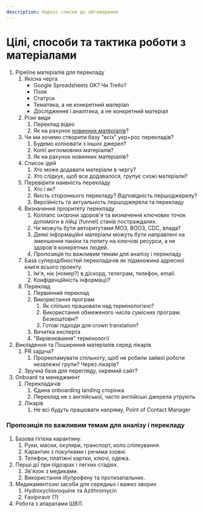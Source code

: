 ```yaml
---
description: Наразі список до обговорення
---
```


# Цілі, способи та тактика роботи з матеріалами

1. Pipeline матеріалів для перекладу
   1. Якісна черга
      * Google Spreadsheets OK? Чи Trello?
      * Поля
      * Статуси
      * Тематика, а не конкретний матеріал
      * Дослідження і аналітика, а не конкретний матеріал
   2. Різні види
      1. Переклад відео
      2. Як на рахунок [новинних матеріалів](https://docs.google.com/document/d/1T4D9nqOtO5YHzsvEvVCYgtiWJ7aWO4h7dCpkjO0pSY0/edit#)? 
   3. Чи ми хочемо створити базу "всіх" укр+рос перекладів?
      1. Будемо копіювати з інших джерел?
      2. Копії англомовних матеріалів?
      3. Як на рахунок новинних матеріалів?
   4. Список ідей
      1. Хто може додавати матеріали в чергу?
      2. Хто слідкує, щоб все додавалося, групує схожі матеріали?
   5. Перевірити наявність перекладу
      1. Хто і як?
      2. Якість стороннього перекладу? Відповідність першоджерелу?
      3. Версійність та актуальність першоджерела та перекладу
   6. Визначення пріоритету перекладу
      1. Коллапс охорони здоров'я та визначення ключових точок допомоги в лійці \(funnel\) станів постраждалих. 
      2. Чи можуть бути авторитутами МОЗ, ВООЗ, CDC, влада?
      3. Деякі інформаційні матеріали можуть бути направлені на зменшення паніки та попиту на ключові ресурси, а не здоров'я конкретних людей.
      4. Пропозиція по важливим темам для аналізу і перекладу
   7. База суперздібностей перекладачів як підмножина адресної книги всього проекту.
      1. Ім'я, нік \(номер?\) в діскорд, телеграм, телефон, email.
      2. Конфіденційність інформації?
   8. Переклад
      1. Первинний переклад
      2. Використання програм
         1. Як спільно працювати над термінологією?
         2. Використання обмеженого числа сумісних програм. Безкоштовні?
         3. Готові підходи для crown translation?
      3. Вичитка експерта
      4. "Вирівнювання" термінології
2. Викладення та Поширення матеріалів серед лікарів
   1. PR задача?
      1. Прорекламувати спільноту, щоб не робили зайвої роботи незалежні групи? Через лікарів?
   2. Зручна база для перегляду, окремий сайт?
3. Onboard та менеджмент 
   1. Перекладачів
      1. Єдина onboarding landing сторінка
      2. Переклад не з англійської, часто англійські джерела утрують
   2. Лікарів
      1. Не всі будуть працювати напряму, Point of Contact Manager

### Пропозиція по важливим темам для аналізу і перекладу

1. Базова гігієна карантину.
   1. Руки, маски, окуляри, транспорт, коло спілкування.
   2. Карантин з покупками і речима ззовні.
   3. Телефон, платіжні картки, ключі, одежа. 
2. Перші дії при підозрах і легких стадіях.
   1. Зв'язок з медиками.
   2. Використання ібупрофену та протизапальних.
3. Медикаментозні засоби для середньо і важко хворих
   1. Hydroxychloroquine та Azithromycin
   2. Favipiravir \(?\)
4. Робота з апаратами ШВЛ.

